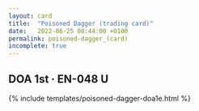 ```yaml
---
layout: card
title:  "Poisoned Dagger (trading card)"
date:   2022-06-25 08:44:00 +0100
permalink: poisoned-dagger_(card)
incomplete: true
---
```


## DOA 1st &middot; EN-048 U

{% include templates/poisoned-dagger-doa1e.html %}